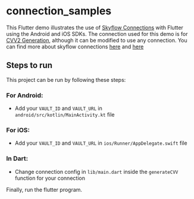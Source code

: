 # connection_samples

This Flutter demo illustrates the use of [Skyflow Connections]() with Flutter using the Android and iOS SDKs. The connection used for this demo is for [CVV2 Generation](https://developer.visa.com/capabilities/dps-card-and-account-services/docs-how-to-cvv2), although it can be modified to use any connection. You can find more about skyflow connections [here](https://www.skyflow.com/post/skyflow-connections-mission-critical-integrations-that-dont-break-privacy) and [here](https://docs.skyflow.com/developer-portal/connections/connections-overview/)

## Steps to run

This project can be run by following these steps:

### For Android:

- Add your `VAULT_ID` and `VAULT_URL` in `android/src/kotlin/MainActivity.kt` file


### For iOS:

- Add your `VAULT_ID` and `VAULT_URL` in `ios/Runner/AppDelegate.swift` file


### In Dart:

- Change connection config in `lib/main.dart` inside the `generateCVV` function for your connection

Finally, run the flutter program.